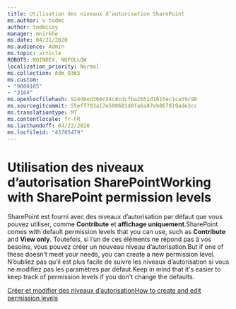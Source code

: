 ```yaml
---
title: Utilisation des niveaux d’autorisation SharePoint
ms.author: v-todmc
author: todmccoy
manager: mnirkhe
ms.date: 04/21/2020
ms.audience: Admin
ms.topic: article
ROBOTS: NOINDEX, NOFOLLOW
localization_priority: Normal
ms.collection: Adm_O365
ms.custom:
- "9000165"
- "3164"
ms.openlocfilehash: 924d8ed360c34c8cdcfba2651d1615ec1ca59c90
ms.sourcegitcommit: 55eff703a17e500681d8fa6a87eb067019ade3cc
ms.translationtype: MT
ms.contentlocale: fr-FR
ms.lasthandoff: 04/22/2020
ms.locfileid: "43705479"
---
```

# <a name="working-with-sharepoint-permission-levels"></a><span data-ttu-id="be6c0-102">Utilisation des niveaux d’autorisation SharePoint</span><span class="sxs-lookup"><span data-stu-id="be6c0-102">Working with SharePoint permission levels</span></span>

<span data-ttu-id="be6c0-103">SharePoint est fourni avec des niveaux d’autorisation par défaut que vous pouvez utiliser, comme **Contribute** et **affichage uniquement**.</span><span class="sxs-lookup"><span data-stu-id="be6c0-103">SharePoint comes with default permission levels that you can use, such as **Contribute** and **View only**.</span></span> <span data-ttu-id="be6c0-104">Toutefois, si l’un de ces éléments ne répond pas à vos besoins, vous pouvez créer un nouveau niveau d’autorisation.</span><span class="sxs-lookup"><span data-stu-id="be6c0-104">But if one of these doesn't meet your needs, you can create a new permission level.</span></span> <span data-ttu-id="be6c0-105">N’oubliez pas qu’il est plus facile de suivre les niveaux d’autorisation si vous ne modifiez pas les paramètres par défaut.</span><span class="sxs-lookup"><span data-stu-id="be6c0-105">Keep in mind that it's easier to keep track of permission levels if you don't change the defaults.</span></span>

[<span data-ttu-id="be6c0-106">Créer et modifier des niveaux d’autorisation</span><span class="sxs-lookup"><span data-stu-id="be6c0-106">How to create and edit permission levels</span></span>](https://docs.microsoft.com/sharepoint/how-to-create-and-edit-permission-levels)